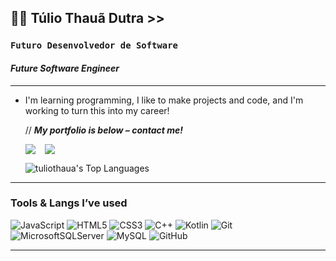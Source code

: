 ## 🐱‍👤 Túlio Thauã Dutra >>

### **`Futuro Desenvolvedor de Software`**

#### *Future Software Engineer* 
___
- I'm learning programming, I like to make projects and code, and I'm working to turn this into my career! 



   // **___My portfolio is below – contact me!___**                                                                        
   <div style="display: flex; gap: 15px;">
  <a href="https://github.com/tuliothaua/portfolio-thaua.git"> 
    <img src="https://img.shields.io/badge/github%20pages-121013?style=for-the-badge&logo=github&logoColor=white"/>
  </a> 
  <a href="https://www.linkedin.com/in/tuliothauadutra"><img src="https://img.shields.io/badge/linkedin-%230077B5.svg?style=for-the-badge&logo=linkedin&logoColor=white"/>
  </a>
    </div>
   
    ![tuliothaua's Top Languages](https://github-readme-stats.vercel.app/api/top-langs/?username=tuliothaua&theme=chartreuse-dark&show_icons=true&hide_border=false&layout=compact) 
___

### Tools & Langs I’ve used

![JavaScript](https://img.shields.io/badge/javascript-%23323330.svg?style=for-the-badge&logo=javascript&logoColor=%23F7DF1E)
![HTML5](https://img.shields.io/badge/html5-%23E34F26.svg?style=for-the-badge&logo=html5&logoColor=white)
![CSS3](https://img.shields.io/badge/css3-%231572B6.svg?style=for-the-badge&logo=css3&logoColor=white)
![C++](https://img.shields.io/badge/c++-%2300599C.svg?style=for-the-badge&logo=c%2B%2B&logoColor=white)
![Kotlin](https://img.shields.io/badge/kotlin-%237F52FF.svg?style=for-the-badge&logo=kotlin&logoColor=white)
![Git](https://img.shields.io/badge/git-%23F05033.svg?style=for-the-badge&logo=git&logoColor=white)
![MicrosoftSQLServer](https://img.shields.io/badge/Microsoft%20SQL%20Server-CC2927?style=for-the-badge&logo=microsoft%20sql%20server&logoColor=white)
![MySQL](https://img.shields.io/badge/mysql-4479A1.svg?style=for-the-badge&logo=mysql&logoColor=white)
![GitHub](https://img.shields.io/badge/github-%23121011.svg?style=for-the-badge&logo=github&logoColor=white)
___
